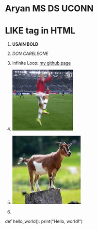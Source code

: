 # Aryan MS DS UCONN

# LIKE <H> tag in HTML

1. **USAIN BOLD**

1. *DON CARELEONE*

1. Infinite Loop: [my github page](https://aryan0501.github.io/)

1. ![Picture of the Goat](siuu.gif)

1. ![Picture of the Goat](download.jpg)

1. ```python
def hello_world():
print("Hello, world!")
```





